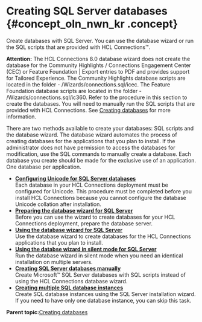 # Creating SQL Server databases {#concept_oln_nwn_kr .concept}

Create databases with SQL Server. You can use the database wizard or run the SQL scripts that are provided with HCL Connections™.

**Attention:** The HCL Connections 8.0 database wizard does not create the database for the Community Highlights / Connections Engagement Center \(CEC\) or Feature Foundation \| Export entries to PDF and provides support for Tailored Experience. The Community Highlights database scripts are located in the folder - /Wizards/connections.sql/icec. The Feature Foundation database scripts are located in the folder - /Wizards/connections.sql/ic360. Refer to the procedure in this section to create the databases. You will need to manually run the SQL scripts that are provided with HCL Connections. See [Creating databases](c_install_db_over.md) for more information.

There are two methods available to create your databases: SQL scripts and the database wizard. The database wizard automates the process of creating databases for the applications that you plan to install. If the administrator does not have permission to access the databases for modification, use the SQL commands to manually create a database. Each database you create should be made for the exclusive use of an application. One database per application.

-   **[Configuring Unicode for SQL Server databases](../install/t_inst_configuring_unicode_sql.md)**  
Each database in your HCL Connections deployment must be configured for Unicode. This procedure must be completed before you install HCL Connections because you cannot configure the database Unicode collation after installation.
-   **[Preparing the database wizard for SQL Server](../install/t_inst_prepare_database_wizard_sql.md)**  
Before you can use the wizard to create databases for your HCL Connections deployment, prepare the database server.
-   **[Using the database wizard for SQL Server](../install/t_inst_use_database_wizard_sql.md)**  
Use the database wizard to create databases for the HCL Connections applications that you plan to install.
-   **[Using the databse wizard in silent mode for SQL Server](../install/t_inst_wizard_silent_sql.md)**  
Run the database wizard in silent mode when you need an identical installation on multiple servers.
-   **[Creating SQL Server databases manually](../install/t_install_dbs_sqlserver.md)**  
Create Microsoft™ SQL Server databases with SQL scripts instead of using the HCL Connections database wizard.
-   **[Creating multiple SQL database instances](../install/t_create_multiple_sql_database_instances.md)**  
Create SQL database instances using the SQL Server installation wizard. If you need to have only one database instance, you can skip this task.

**Parent topic:**[Creating databases](../install/c_install_db_over.md)

